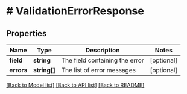 # # ValidationErrorResponse

## Properties

Name | Type | Description | Notes
------------ | ------------- | ------------- | -------------
**field** | **string** | The field containing the error | [optional]
**errors** | **string[]** | The list of error messages | [optional]

[[Back to Model list]](../../../README.md#models) [[Back to API list]](../../../README.md#endpoints) [[Back to README]](../../../README.md)
